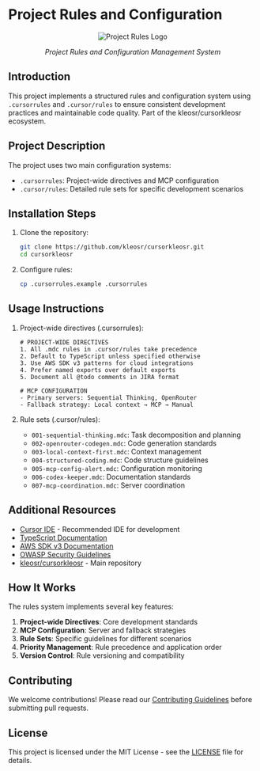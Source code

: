 # Project Rules and Configuration

<div align="center">
  <img src="https://i.ibb.co/tMy2cRkC/image-fx.png" alt="Project Rules Logo" />
  <p><em>Project Rules and Configuration Management System</em></p>
</div>

## Introduction
This project implements a structured rules and configuration system using `.cursorrules` and `.cursor/rules` to ensure consistent development practices and maintainable code quality. Part of the kleosr/cursorkleosr ecosystem.

## Project Description
The project uses two main configuration systems:
- `.cursorrules`: Project-wide directives and MCP configuration
- `.cursor/rules`: Detailed rule sets for specific development scenarios

## Installation Steps
1. Clone the repository:
   ```bash
   git clone https://github.com/kleosr/cursorkleosr.git
   cd cursorkleosr
   ```

2. Configure rules:
   ```bash
   cp .cursorrules.example .cursorrules
   ```

## Usage Instructions
1. Project-wide directives (.cursorrules):
   ```plaintext
   # PROJECT-WIDE DIRECTIVES
   1. All .mdc rules in .cursor/rules take precedence
   2. Default to TypeScript unless specified otherwise
   3. Use AWS SDK v3 patterns for cloud integrations
   4. Prefer named exports over default exports
   5. Document all @todo comments in JIRA format

   # MCP CONFIGURATION
   - Primary servers: Sequential Thinking, OpenRouter
   - Fallback strategy: Local context → MCP → Manual
   ```

2. Rule sets (.cursor/rules):
   - `001-sequential-thinking.mdc`: Task decomposition and planning
   - `002-openrouter-codegen.mdc`: Code generation standards
   - `003-local-context-first.mdc`: Context management
   - `004-structured-coding.mdc`: Code structure guidelines
   - `005-mcp-config-alert.mdc`: Configuration monitoring
   - `006-codex-keeper.mdc`: Documentation standards
   - `007-mcp-coordination.mdc`: Server coordination

## Additional Resources
- [Cursor IDE](https://cursor.com) - Recommended IDE for development
- [TypeScript Documentation](https://www.typescriptlang.org/docs/)
- [AWS SDK v3 Documentation](https://docs.aws.amazon.com/AWSJavaScriptSDK/v3/latest/index.html)
- [OWASP Security Guidelines](https://owasp.org/www-project-top-ten/)
- [kleosr/cursorkleosr](https://github.com/kleosr/cursorkleosr) - Main repository

## How It Works
The rules system implements several key features:
1. **Project-wide Directives**: Core development standards
2. **MCP Configuration**: Server and fallback strategies
3. **Rule Sets**: Specific guidelines for different scenarios
4. **Priority Management**: Rule precedence and application order
5. **Version Control**: Rule versioning and compatibility

## Contributing
We welcome contributions! Please read our [Contributing Guidelines](CONTRIBUTING.md) before submitting pull requests.

## License
This project is licensed under the MIT License - see the [LICENSE](LICENSE) file for details.
